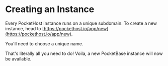 # Creating an Instance

Every PocketHost instance runs on a unique subdomain. To create a new instance, head to [https://pockethost.io/app/new](https://pockethost.io/app/new).

You'll need to choose a unique name.

That's literally all you need to do! Voila, a new PocketBase instance will now be available.
